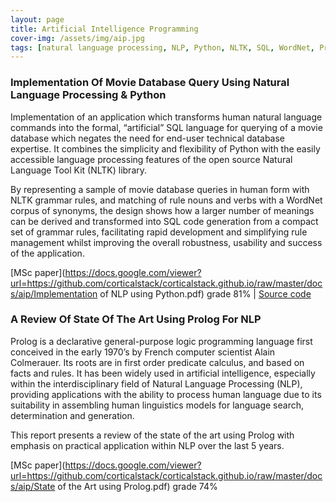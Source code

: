 ```yaml
---
layout: page
title: Artificial Intelligence Programming
cover-img: /assets/img/aip.jpg
tags: [natural language processing, NLP, Python, NLTK, SQL, WordNet, Prolog]
---
```

### Implementation Of Movie Database Query Using Natural Language Processing & Python
Implementation of an application which transforms human natural language commands into the formal, “artificial” SQL 
language for querying of a movie database which negates the need for end-user technical database expertise. It combines 
the simplicity and flexibility of Python with the easily accessible language processing features of the open source Natural 
Language Tool Kit (NLTK) library. 

By representing a sample of movie database queries in human form with NLTK grammar rules, and matching of rule nouns and 
verbs with a WordNet corpus of synonyms, the design shows how a larger number of meanings can be derived and transformed into SQL 
code generation from a compact set of grammar rules, facilitating rapid development and simplifying rule management whilst 
improving the overall robustness, usability and success of the application.

[MSc paper](https://docs.google.com/viewer?url=https://github.com/corticalstack/corticalstack.github.io/raw/master/docs/aip/Implementation of NLP using Python.pdf) grade 81%
 | [Source code](https://github.com/corticalstack/NLPPythonToSQL)

### A Review Of State Of The Art Using Prolog For NLP
Prolog is a declarative general-purpose logic programming language first conceived in the early 1970’s by French computer 
scientist Alain Colmerauer. Its roots are in first order predicate calculus, and based on facts and rules. It has been 
widely used in artificial intelligence, especially within the interdisciplinary field of Natural Language Processing (NLP), 
providing applications with the ability to process human language due to its suitability in assembling human linguistics 
models for language search, determination and generation. 

This report presents a review of the state of the art using  Prolog with emphasis on practical application within NLP 
over the last 5 years.

[MSc paper](https://docs.google.com/viewer?url=https://github.com/corticalstack/corticalstack.github.io/raw/master/docs/aip/State of the Art using Prolog.pdf) grade 74%